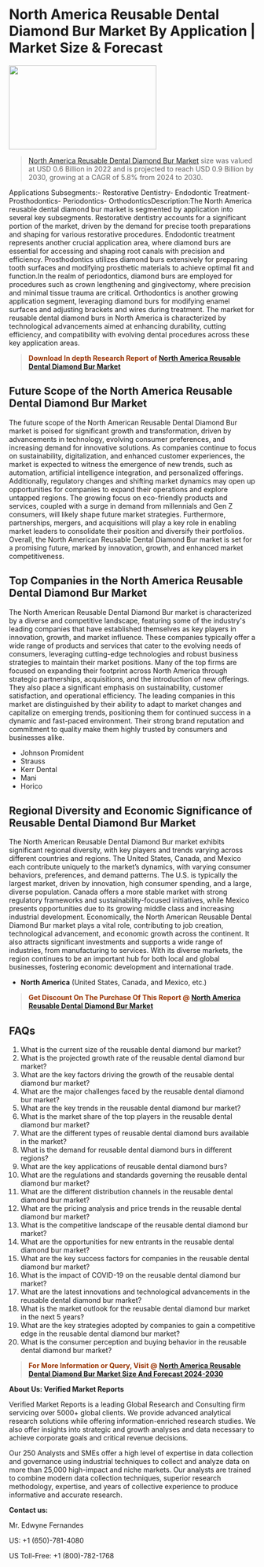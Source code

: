 <p><h1>North America Reusable Dental Diamond Bur Market By Application | Market Size & Forecast</h1><p><img class="aligncenter size-medium wp-image-105565" src="https://ffe5etoiles.com/wp-content/uploads/2025/01/MST7-300x171.png" alt="" width="300" height="171" /></p><blockquote><p><a href="https://www.verifiedmarketreports.com/download-sample/?rid=324296&utm_source=Github-NA&utm_medium=355" target="_blank">North America Reusable Dental Diamond Bur Market</a> size was valued at USD 0.6 Billion in 2022 and is projected to reach USD 0.9 Billion by 2030, growing at a CAGR of 5.8% from 2024 to 2030.</p></blockquote>Applications Subsegments:- Restorative Dentistry- Endodontic Treatment- Prosthodontics- Periodontics- OrthodonticsDescription:The North America reusable dental diamond bur market is segmented by application into several key subsegments. Restorative dentistry accounts for a significant portion of the market, driven by the demand for precise tooth preparations and shaping for various restorative procedures. Endodontic treatment represents another crucial application area, where diamond burs are essential for accessing and shaping root canals with precision and efficiency. Prosthodontics utilizes diamond burs extensively for preparing tooth surfaces and modifying prosthetic materials to achieve optimal fit and function.In the realm of periodontics, diamond burs are employed for procedures such as crown lengthening and gingivectomy, where precision and minimal tissue trauma are critical. Orthodontics is another growing application segment, leveraging diamond burs for modifying enamel surfaces and adjusting brackets and wires during treatment. The market for reusable dental diamond burs in North America is characterized by technological advancements aimed at enhancing durability, cutting efficiency, and compatibility with evolving dental procedures across these key application areas.</p><blockquote><p><span style="color: #993300;"><strong>Download In depth Research Report of <a href="https://www.verifiedmarketreports.com/download-sample/?rid=324296&utm_source=Github-NA&utm_medium=355">North America Reusable Dental Diamond Bur Market</a></strong></span></p></blockquote><h2>Future Scope of the North America Reusable Dental Diamond Bur Market</h2><p>The future scope of the North American Reusable Dental Diamond Bur market is poised for significant growth and transformation, driven by advancements in technology, evolving consumer preferences, and increasing demand for innovative solutions. As companies continue to focus on sustainability, digitalization, and enhanced customer experiences, the market is expected to witness the emergence of new trends, such as automation, artificial intelligence integration, and personalized offerings. Additionally, regulatory changes and shifting market dynamics may open up opportunities for companies to expand their operations and explore untapped regions. The growing focus on eco-friendly products and services, coupled with a surge in demand from millennials and Gen Z consumers, will likely shape future market strategies. Furthermore, partnerships, mergers, and acquisitions will play a key role in enabling market leaders to consolidate their position and diversify their portfolios. Overall, the North American Reusable Dental Diamond Bur market is set for a promising future, marked by innovation, growth, and enhanced market competitiveness.</p><h2>Top Companies in the North America Reusable Dental Diamond Bur Market</h2><p>The North American Reusable Dental Diamond Bur market is characterized by a diverse and competitive landscape, featuring some of the industry's leading companies that have established themselves as key players in innovation, growth, and market influence. These companies typically offer a wide range of products and services that cater to the evolving needs of consumers, leveraging cutting-edge technologies and robust business strategies to maintain their market positions. Many of the top firms are focused on expanding their footprint across North America through strategic partnerships, acquisitions, and the introduction of new offerings. They also place a significant emphasis on sustainability, customer satisfaction, and operational efficiency. The leading companies in this market are distinguished by their ability to adapt to market changes and capitalize on emerging trends, positioning them for continued success in a dynamic and fast-paced environment. Their strong brand reputation and commitment to quality make them highly trusted by consumers and businesses alike.</p><p><ul><li>Johnson Promident </li><li> Strauss </li><li> Kerr Dental </li><li> Mani </li><li> Horico</li></ul></p><h2>Regional Diversity and Economic Significance of Reusable Dental Diamond Bur Market</h2><p>The North American Reusable Dental Diamond Bur market exhibits significant regional diversity, with key players and trends varying across different countries and regions. The United States, Canada, and Mexico each contribute uniquely to the market’s dynamics, with varying consumer behaviors, preferences, and demand patterns. The U.S. is typically the largest market, driven by innovation, high consumer spending, and a large, diverse population. Canada offers a more stable market with strong regulatory frameworks and sustainability-focused initiatives, while Mexico presents opportunities due to its growing middle class and increasing industrial development. Economically, the North American Reusable Dental Diamond Bur market plays a vital role, contributing to job creation, technological advancement, and economic growth across the continent. It also attracts significant investments and supports a wide range of industries, from manufacturing to services. With its diverse markets, the region continues to be an important hub for both local and global businesses, fostering economic development and international trade.</p><ul> <li><strong>North America</strong> (United States, Canada, and Mexico, etc.)</li></ul><blockquote><p><span style="color: #993300;"><strong>Get Discount On The Purchase Of This Report @ <a href="https://www.verifiedmarketreports.com/ask-for-discount/?rid=324296&utm_source=Github-NA&utm_medium=355">North America Reusable Dental Diamond Bur Market</a></strong></span></p></blockquote><h2>FAQs</h2><p><ol> <li>What is the current size of the reusable dental diamond bur market?</div><div></li> <li>What is the projected growth rate of the reusable dental diamond bur market?</div><div></li> <li>What are the key factors driving the growth of the reusable dental diamond bur market?</div><div></li> <li>What are the major challenges faced by the reusable dental diamond bur market?</div><div></li> <li>What are the key trends in the reusable dental diamond bur market?</div><div></li> <li>What is the market share of the top players in the reusable dental diamond bur market?</div><div></li> <li>What are the different types of reusable dental diamond burs available in the market?</div><div></li> <li>What is the demand for reusable dental diamond burs in different regions?</div><div></li> <li>What are the key applications of reusable dental diamond burs?</div><div></li> <li>What are the regulations and standards governing the reusable dental diamond bur market?</div><div></li> <li>What are the different distribution channels in the reusable dental diamond bur market?</div><div></li> <li>What are the pricing analysis and price trends in the reusable dental diamond bur market?</div><div></li> <li>What is the competitive landscape of the reusable dental diamond bur market?</div><div></li> <li>What are the opportunities for new entrants in the reusable dental diamond bur market?</div><div></li> <li>What are the key success factors for companies in the reusable dental diamond bur market?</div><div></li> <li>What is the impact of COVID-19 on the reusable dental diamond bur market?</div><div></li> <li>What are the latest innovations and technological advancements in the reusable dental diamond bur market?</div><div></li> <li>What is the market outlook for the reusable dental diamond bur market in the next 5 years?</div><div></li> <li>What are the key strategies adopted by companies to gain a competitive edge in the reusable dental diamond bur market?</div><div></li> <li>What is the consumer perception and buying behavior in the reusable dental diamond bur market?</div><div></li></ol></p><blockquote><p><span style="color: #993300;"><strong>For More Information or Query, Visit @ <a href="https://www.verifiedmarketreports.com/product/reusable-dental-diamond-bur-market/">North America Reusable Dental Diamond Bur Market Size And Forecast 2024-2030</a></strong></span></p></blockquote><p><strong>About Us: Verified Market Reports</strong></p><p>Verified Market Reports is a leading Global Research and Consulting firm servicing over 5000+ global clients. We provide advanced analytical research solutions while offering information-enriched research studies. We also offer insights into strategic and growth analyses and data necessary to achieve corporate goals and critical revenue decisions.</p><p>Our 250 Analysts and SMEs offer a high level of expertise in data collection and governance using industrial techniques to collect and analyze data on more than 25,000 high-impact and niche markets. Our analysts are trained to combine modern data collection techniques, superior research methodology, expertise, and years of collective experience to produce informative and accurate research.</p><p><strong>Contact us:</strong></p><p>Mr. Edwyne Fernandes</p><p>US: +1 (650)-781-4080</p><p>US Toll-Free: +1 (800)-782-1768</p>
